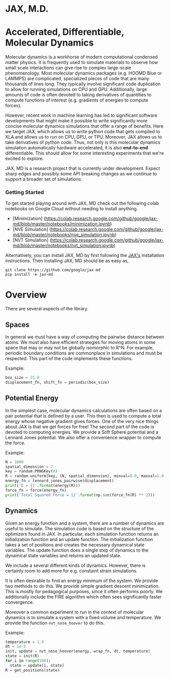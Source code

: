 # JAX, M.D.

# Accelerated, Differentiable, Molecular Dynamics

Molecular dynamics is a workhorse of modern computational condensed matter
physics. It is frequently used to simulate materials to observe how small scale
interactions can give rise to complex large-scale phenomenology. Most molecular
dynamics packages (e.g. HOOMD Blue or LAMMPS) are complicated, specialized
pieces of code that are many thousands of lines long. They typically involve
significant code duplication to allow for running simulations on CPU and GPU.
Additionally, large amounts of code is often devoted to taking derivatives
of quantities to compute functions of interest (e.g. gradients of energies
to compute forces).

However, recent work in machine learning has led to significant software
developments that might make it possible to write significantly more concise
molecular dynamics simulations that offer a range of benefits. Here we target
JAX, which allows us to write python code that gets compiled to XLA and allows
us to run on CPU, GPU, or TPU. Moreover, JAX allows us to take derivatives of
python code. Thus, not only is this molecular dynamics simulation automatically
hardware accelerated, it is also __end-to-end__ differentiable. This should
allow for some interesting experiments that we're excited to explore.

JAX, MD is a research project that is currently under development. Expect
sharp edges and possibly some API breaking changes as we continue to support
a broader set of simulations.

### Getting Started

To get started playing around with JAX, MD check out the following colab
notebooks on Google Cloud without needing to install anything.

- [Minimization] (https://colab.research.google.com/github/google/jax-md/blob/master/notebooks/minimization.ipynb)
- [NVE Simulation] (https://colab.research.google.com/github/google/jax-md/blob/master/notebooks/nve_simulation.ipynb)
- [NVT Simulation] (https://colab.research.google.com/github/google/jax-md/blob/master/notebooks/nvt_simulation.ipynb)

Alternatively, you can install JAX, MD by first following the [JAX's](https://www.github.com/google/jax/)
installation instructions. Then installing JAX, MD should be as easy as,

```
git clone https://github.com/google/jax-md
pip install -e jax-md
```

# Overview

There are several aspects of the library.

## Spaces

In general we must have a way of computing the pairwise distance between atoms.
We must also have efficient strategies for moving atoms in some space that may
or may not be globally isomorphic to R^N. For example, periodic boundary
conditions are commonplace in simulations and must be respected. This part of
the code implements these functions.

Example:

```python
box_size = 25.0
displacement_fn, shift_fn = periodic(box_size)
```

## Potential Energy

In the simplest case, molecular dynamics calculations are often based on a pair
potential that is defined by a user. This then is used to compute a total energy
whose negative gradient gives forces. One of the very nice things about JAX is
that we get forces for free! The second part of the code is devoted to computing
energies. We provide a Soft Sphere potential and a Lennard Jones potential. We
also offer a convenience wrapper to compute the force.

Example:

```python
N = 1000
spatial_dimension = 2
key = random.PRNGKey(0)
R = random.uniform(key, (N, spatial_dimension), minval=0.0, maxval=1.0)
energy_fn = lennard_jones_pairwise(displacement)
print('E = {}'.format(energy(R)))
force_fn = force(energy_fn)
print('Total Squared Force = {}'.format(np.sum(force_fn(R) ** 2)))
```

## Dynamics

Given an energy function and a system, there are a number of dynamics are useful
to simulate. The simulation code is based on the structure of the optimizers
found in JAX. In particular, each simulation function returns an initialization
function and an update function. The initialization function takes a set of
positions and creates the necessary dynamical state variables. The update
function does a single step of dynamics to the dynamical state variables and
returns an updated state.

We include a several different kinds of dynamics. However, there is certainly room
to add more for e.g. constaint strain simulations.

It is often desirable to find an energy minimum of the system. We provide
two methods to do this. We provide simple gradient descent minimization. This is
mostly for pedagogical purposes, since it often performs poorly. We additionally
include the FIRE algorithm which often sees significantly faster convergence.

Moreover a common experiment to run in the context of molecular dynamics is to
simulate a system with a fixed volume and temperature. We provide the function
`nvt_nose_hoover` to do this.

Example:

```python
temperature = 1.0
dt = 1e-3
init, update = nvt_nose_hoover(energy, wrap_fn, dt, temperature)
state = init(R)
for i in range(100):
  state = update(i, state)
R = get_positions(state)
```


